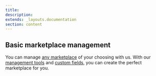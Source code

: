 ```yaml
---
title:
description:
extends: _layouts.documentation
section: content
---
```



## Basic marketplace management

You can manage [any marketplace](https://yclas.com/solutions.html) of your choosing with us. With our [management tools](Classifieds.md) and [custom fields](Custom-fields.md), you can create the perfect marketplace for you.  
